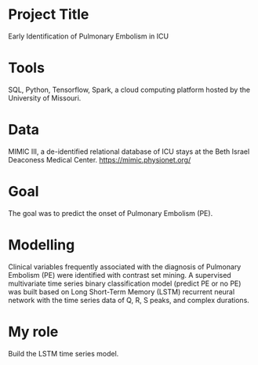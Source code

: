 # Project Title

Early Identification of Pulmonary Embolism in ICU

# Tools

SQL, Python, Tensorflow, Spark, a cloud computing platform hosted by the University of Missouri.

# Data

MIMIC III, a de-identified relational database of ICU stays at the Beth Israel Deaconess Medical Center. https://mimic.physionet.org/

# Goal

The goal was to predict the onset of Pulmonary Embolism (PE).

# Modelling

Clinical variables frequently associated with the diagnosis of Pulmonary Embolism (PE) were identified with contrast set mining. 
A supervised multivariate time series binary classification model (predict PE or no PE) was built based on Long Short-Term Memory (LSTM) recurrent neural network with the time series data of Q, R, S peaks, and complex durations.

# My role

Build the LSTM time series model. 
